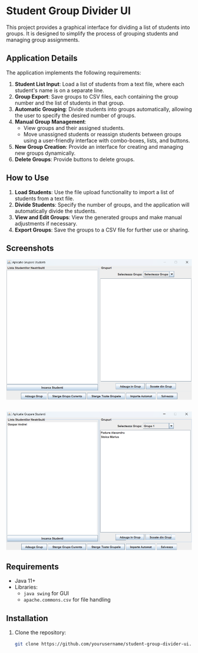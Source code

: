 # Student Group Divider UI

This project provides a graphical interface for dividing a list of students into groups. It is designed to simplify the process of grouping students and managing group assignments.

## Application Details

The application implements the following requirements:

1. **Student List Input**: Load a list of students from a text file, where each student's name is on a separate line.
2. **Group Export**: Save groups to CSV files, each containing the group number and the list of students in that group.
3. **Automatic Grouping**: Divide students into groups automatically, allowing the user to specify the desired number of groups.
4. **Manual Group Management**:
   - View groups and their assigned students.
   - Move unassigned students or reassign students between groups using a user-friendly interface with combo-boxes, lists, and buttons.
5. **New Group Creation**: Provide an interface for creating and managing new groups dynamically.
6. **Delete Groups**: Provide buttons to delete groups.

## How to Use

1. **Load Students**: Use the file upload functionality to import a list of students from a text file.
2. **Divide Students**: Specify the number of groups, and the application will automatically divide the students.
3. **View and Edit Groups**: View the generated groups and make manual adjustments if necessary.
4. **Export Groups**: Save the groups to a CSV file for further use or sharing.

## Screenshots

![Alt text](GUI.png)

## 

![Alt text](GUI2.png)

## Requirements
- Java 11+
- Libraries: 
  - `java swing` for GUI
  - `apache.commons.csv` for file handling

## Installation

1. Clone the repository:
   ```bash
   git clone https://github.com/yourusername/student-group-divider-ui.git
